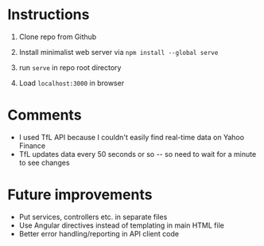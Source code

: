# Instructions

1. Clone repo from Github

2. Install minimalist web server via `npm install --global serve`

3. run `serve` in repo root directory

4. Load `localhost:3000` in browser


# Comments

* I used TfL API because I couldn't easily find real-time data on Yahoo Finance
* TfL updates data every 50 seconds or so -- so need to wait for a minute to see changes


# Future improvements

* Put services, controllers etc. in separate files
* Use Angular directives instead of templating in main HTML file
* Better error handling/reporting in API client code
